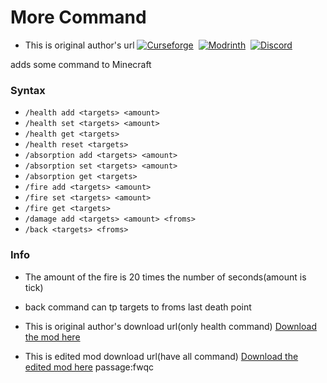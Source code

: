 # More Command
- This is original author's url
[![Curseforge](https://img.shields.io/curseforge/dt/509942?style=for-the-badge&logo=curseforge&color=e05d44)](https://www.curseforge.com/minecraft/mc-mods/health-command)&nbsp;
[![Modrinth](https://img.shields.io/modrinth/dt/TAfJ7PBS?style=for-the-badge&logo=modrinth&color=e05d44)](https://modrinth.com/mod/health-command)&nbsp;
[![Discord](https://img.shields.io/discord/639540436524072970?style=for-the-badge&logo=discord&logoColor=fff&label=%20&color=0a48c4)](https://discord.gg/bhUaWhq)
  
adds some command to Minecraft  
   
### Syntax

- `/health add <targets> <amount>`
- `/health set <targets> <amount>`
- `/health get <targets>`
- `/health reset <targets>`
- `/absorption add <targets> <amount>`
- `/absorption set <targets> <amount>`
- `/absorption get <targets>`
- `/fire add <targets> <amount>`
- `/fire set <targets> <amount>`
- `/fire get <targets>`
- `/damage add <targets> <amount> <froms>`
- `/back <targets> <froms>`
### Info

- The amount of the fire is 20 times the number of seconds(amount is tick)
- back command can tp targets to froms last death point

- This is original author's download url(only health command)
[Download the mod here](https://www.curseforge.com/minecraft/mc-mods/health-command)
- This is edited mod download url(have all command)
[Download the edited mod here](https://wwqo.lanzouo.com/iYXrM2e7zg4j) passage:fwqc

